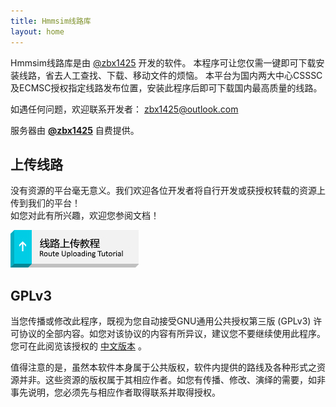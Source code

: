 ```yaml
---
title: Hmmsim线路库
layout: home
---
```


Hmmsim线路库是由 [@zbx1425](https://github.com/zbx1425) 开发的软件。
本程序可让您仅需一键即可下载安装线路，省去人工查找、下载、移动文件的烦恼。
本平台为国内两大中心CSSSC及ECMSC授权指定线路发布位置，安装此程序后即可下载国内最高质量的线路。

如遇任何问题，欢迎联系开发者： [zbx1425@outlook.com](mailto:zbx1425@outlook.com)

服务器由 **[@zbx1425](https://www.zbx1425.tk)** 自费提供。



## 上传线路

没有资源的平台毫无意义。我们欢迎各位开发者将自行开发或获授权转载的资源上传到我们的平台！  
如您对此有所兴趣，欢迎您参阅文档！

[![线路上传教程](/assets/images/btn_tutorial_upload.png)](prepare.html)



## GPLv3

当您传播或修改此程序，既视为您自动接受GNU通用公共授权第三版 (GPLv3) 许可协议的全部内容。如您对该协议的内容有所异议，建议您不要继续使用此程序。您可在此阅览该授权的 [中文版本](gplv3.html) 。

值得注意的是，虽然本软件本身属于公共版权，软件内提供的路线及各种形式之资源并非。这些资源的版权属于其相应作者。如您有传播、修改、演绎的需要，如非事先说明，您必须先与相应作者取得联系并取得授权。
